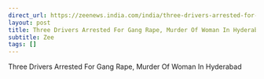 ```yaml
---
direct_url: https://zeenews.india.com/india/three-drivers-arrested-for-gang-rape-murder-of-woman-in-hyderabad-2963637.html
layout: post
title: Three Drivers Arrested For Gang Rape, Murder Of Woman In Hyderabad
subtitle: Zee
tags: []
---
```


Three Drivers Arrested For Gang Rape, Murder Of Woman In Hyderabad
